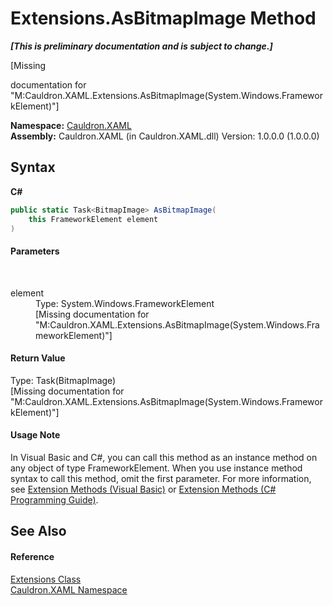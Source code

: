 # Extensions.AsBitmapImage Method 
 _**\[This is preliminary documentation and is subject to change.\]**_

\[Missing <summary> documentation for "M:Cauldron.XAML.Extensions.AsBitmapImage(System.Windows.FrameworkElement)"\]

**Namespace:**&nbsp;<a href="N_Cauldron_XAML">Cauldron.XAML</a><br />**Assembly:**&nbsp;Cauldron.XAML (in Cauldron.XAML.dll) Version: 1.0.0.0 (1.0.0.0)

## Syntax

**C#**<br />
``` C#
public static Task<BitmapImage> AsBitmapImage(
	this FrameworkElement element
)
```


#### Parameters
&nbsp;<dl><dt>element</dt><dd>Type: System.Windows.FrameworkElement<br />\[Missing <param name="element"/> documentation for "M:Cauldron.XAML.Extensions.AsBitmapImage(System.Windows.FrameworkElement)"\]</dd></dl>

#### Return Value
Type: Task(BitmapImage)<br />\[Missing <returns> documentation for "M:Cauldron.XAML.Extensions.AsBitmapImage(System.Windows.FrameworkElement)"\]

#### Usage Note
In Visual Basic and C#, you can call this method as an instance method on any object of type FrameworkElement. When you use instance method syntax to call this method, omit the first parameter. For more information, see <a href="http://msdn.microsoft.com/en-us/library/bb384936.aspx">Extension Methods (Visual Basic)</a> or <a href="http://msdn.microsoft.com/en-us/library/bb383977.aspx">Extension Methods (C# Programming Guide)</a>.

## See Also


#### Reference
<a href="T_Cauldron_XAML_Extensions">Extensions Class</a><br /><a href="N_Cauldron_XAML">Cauldron.XAML Namespace</a><br />